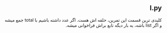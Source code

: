 <div dir="rtl">

## I.py

کلیدی ترین قسمت این تمرین، حلقه اش هست. اگر عدد داشته باشیم با total جمع میشه و اگر list باشه، یه بار دیگه تابع براش فراخوانی میشه.

</div>
